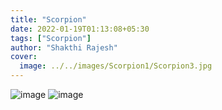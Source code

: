 ```yaml
---
title: "Scorpion"
date: 2022-01-19T01:13:08+05:30
tags: ["Scorpion"]
author: "Shakthi Rajesh"
cover:
  image: ../../images/Scorpion1/Scorpion3.jpg
---
```

![image](../../images/Scorpion1/Scorpion1.jpg)
![image](../../images/Scorpion1/Scorpion2.jpg)
